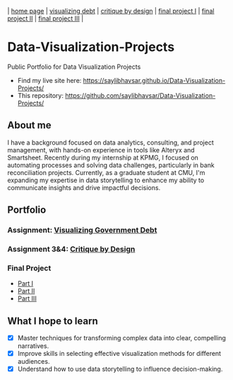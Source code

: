 | [home page](https://saylibhavsar.github.io/Data-Visualization-Projects/) | [visualizing debt](visualizing-government-debt.md) | [critique by design](critique-by-design.md) | [final project I](final-project-part-one.md) | [final project II](final-project-part-two.md) | [final project III](final-project-part-three.md) |

# Data-Visualization-Projects
Public Portfolio for Data Visualization Projects

* Find my live site here: https://saylibhavsar.github.io/Data-Visualization-Projects/
* This repository: https://github.com/saylibhavsar/Data-Visualization-Projects/

## **About me**
I have a background focused on data analytics, consulting, and project management, with hands-on experience in tools like Alteryx and Smartsheet. Recently during my internship at KPMG, I focused on automating processes and solving data challenges, particularly in bank reconciliation projects. Currently, as a graduate student at CMU, I'm expanding my expertise in data storytelling to enhance my ability to communicate insights and drive impactful decisions.

## **Portfolio**

### Assignment: [Visualizing Government Debt](visualizing-government-debt.md)

### Assignment 3&4: [Critique by Design](critique-by-design.md)

### Final Project

- [Part I](final-project-part-one.md)
- [Part II](final-project-part-two.md)
- [Part III](final-project-part-three.md)


## **What I hope to learn**

- [x] Master techniques for transforming complex data into clear, compelling narratives.
- [x] Improve skills in selecting effective visualization methods for different audiences.
- [x] Understand how to use data storytelling to influence decision-making.

